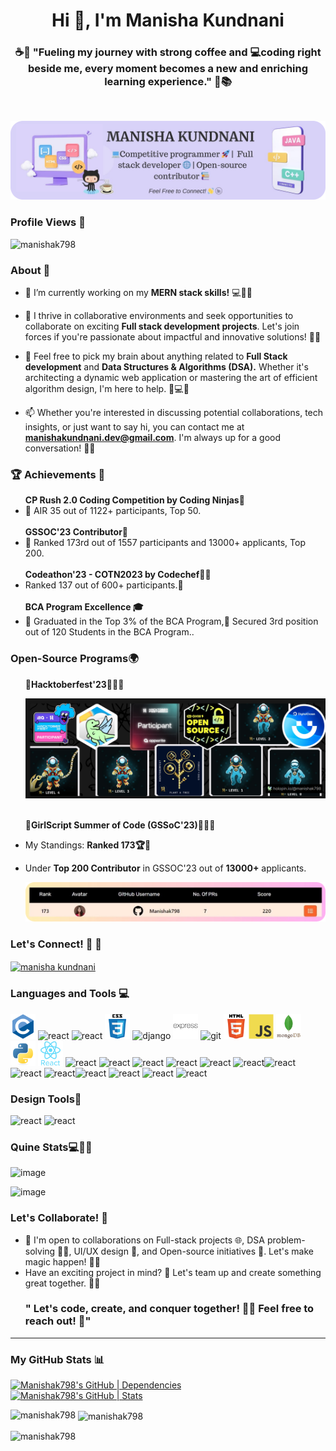 
<h1 align="center" color="black">Hi 👋, I'm Manisha Kundnani</h1>
<h3 align="center">☕🚀 "Fueling my journey with strong coffee and 💻coding right beside me, every moment becomes a new and enriching learning experience." 🌟📚</h3>
<br>
<p aling="center"> <img src="./github-bannerman-modified.png" alt="banner-image"> </p>

<h3 align="left">Profile Views &#128064</h3>
 <img src="https://komarev.com/ghpvc/?username=manishak798&label=Profile%20views&color=CDB699&style=flat" alt="manishak798" /> 
<h3 align="left">About &#128173</h3>

-  🔭 I’m currently working on my **MERN stack skills!** 💻📘🚀

- 👯 I thrive in collaborative environments and seek opportunities to collaborate on exciting **Full stack development projects**. Let's join forces if you're passionate about impactful and innovative solutions! 🚀🤝 

- 💬 Feel free to pick my brain about anything related to **Full Stack development** and **Data Structures & Algorithms (DSA).** Whether it's architecting a dynamic web application or mastering the art of efficient algorithm design, I'm here to help. 🧠💻🌐 

- 📫 Whether you're interested in discussing potential collaborations, tech insights, or just want to say hi, you can contact me at **manishakundnani.dev@gmail.com**. I'm always up for a good conversation! 📩👋
<h3 align="left">🏆 Achievements 🌟</h3>
<ul>
 <b>CP Rush 2.0 Coding Competition by Coding Ninjas🚀</b>
<li>🏅 AIR 35 out of 1122+ participants, Top 50.</li>
 <br>
 <b>GSSOC'23 Contributor🚀</b>
<li>🏅 Ranked 173rd out of 1557 participants and 13000+ applicants, Top 200.</li>
 <br>
 <b>Codeathon'23 - COTN2023 by Codechef🚀🌟</b>
 <li>Ranked 137 out of 600+ participants.🏅</li>
 <br>
 <b>BCA Program Excellence 🎓</b>
 <li>🌟 Graduated in the Top 3% of the BCA Program,🥉 Secured 3rd position out of 120 Students in the BCA Program..</li>
</ul>
<h3 align="left">Open-Source Programs🌍</h3> 
<ul>
 <p>🌟<b>Hacktoberfest'23</b>🌈👩‍💻</p>
 <img src="./hacktoberbadges.png" alt="hacktober-badges">
 <br>
 <br>
<p>🌟<b>GirlScript Summer of Code (GSSoC'23)</b>🌈👩‍💻</p>
<li><p>My Standings: <b>Ranked 173🏆🚀</b></p></li>
<li><p>Under <b>Top 200 Contributor</b> in GSSOC'23 out of <b>13000+</b> applicants.</p></li>
 <img src="./open-src-modified.png" alt="leaderboard SS">
</ul>
<h3 align="left">Let's Connect! 🤝 &#128279</h3>
<p align="left">
<a href="https://www.linkedin.com/in/manisha-kundnani/" target="blank"><img align="center" src="https://raw.githubusercontent.com/rahuldkjain/github-profile-readme-generator/master/src/images/icons/Social/linked-in-alt.svg" alt="manisha kundnani" height="30" width="40" /></a>
 <br>
 

<h3 align="left">Languages and Tools &#128187</h3>
<p align="left"> <img src="https://raw.githubusercontent.com/devicons/devicon/master/icons/c/c-original.svg" alt="c" width="40" height="40"/> <img src="https://cdn.jsdelivr.net/gh/devicons/devicon@latest/icons/cplusplus/cplusplus-original.svg" alt="react" width="40" height="40" /> <img src="https://cdn.jsdelivr.net/gh/devicons/devicon@latest/icons/nextjs/nextjs-original-wordmark.svg" alt="react" width="40" height="40"  /> <img src="https://raw.githubusercontent.com/devicons/devicon/master/icons/css3/css3-original-wordmark.svg" alt="css3" width="40" height="40"/> <img src="https://cdn.worldvectorlogo.com/logos/django.svg" alt="django" width="40" height="40"/>  <img src="https://raw.githubusercontent.com/devicons/devicon/master/icons/express/express-original-wordmark.svg" alt="express" width="40" height="40"/>  <img src="https://www.vectorlogo.zone/logos/git-scm/git-scm-icon.svg" alt="git" width="40" height="40"/> <img src="https://raw.githubusercontent.com/devicons/devicon/master/icons/html5/html5-original-wordmark.svg" alt="html5" width="40" height="40"/><img src="https://raw.githubusercontent.com/devicons/devicon/master/icons/javascript/javascript-original.svg" alt="javascript" width="40" height="40"/> <img src="https://raw.githubusercontent.com/devicons/devicon/master/icons/mongodb/mongodb-original-wordmark.svg" alt="mongodb" width="40" height="40"/> <img src="https://raw.githubusercontent.com/devicons/devicon/master/icons/python/python-original.svg" alt="python" width="40" height="40"/> <img src="https://raw.githubusercontent.com/devicons/devicon/master/icons/react/react-original-wordmark.svg" alt="react" width="40" height="40"/>  <img src="https://cdn.jsdelivr.net/gh/devicons/devicon@latest/icons/postgresql/postgresql-original-wordmark.svg" alt="react" width="40" height="40" /> <img src="https://cdn.jsdelivr.net/gh/devicons/devicon@latest/icons/svelte/svelte-original.svg" alt="react" width="40" height="40" /> <img src="https://cdn.jsdelivr.net/gh/devicons/devicon@latest/icons/azuresqldatabase/azuresqldatabase-original.svg" alt="react" width="40" height="40" /> <img src="https://cdn.jsdelivr.net/gh/devicons/devicon@latest/icons/bootstrap/bootstrap-original.svg" alt="react" width="40" height="40" /> <img src="https://cdn.jsdelivr.net/gh/devicons/devicon@latest/icons/go/go-original.svg" alt="react" width="40" height="40" /> <img src="https://cdn.jsdelivr.net/gh/devicons/devicon@latest/icons/redux/redux-original.svg" alt="react" width="40" height="40" /><img src="https://cdn.jsdelivr.net/gh/devicons/devicon@latest/icons/firebase/firebase-original.svg" alt="react" width="40" height="40"  /> <img src="https://cdn.jsdelivr.net/gh/devicons/devicon@latest/icons/tailwindcss/tailwindcss-original.svg" alt="react" width="40" height="40"  /> <img src="https://cdn.jsdelivr.net/gh/devicons/devicon@latest/icons/nodejs/nodejs-original-wordmark.svg" alt="react" width="40" height="40"  /><img src="https://cdn.jsdelivr.net/gh/devicons/devicon@latest/icons/vitejs/vitejs-original.svg"  alt="react" width="40" height="40"/> <img src="https://cdn.jsdelivr.net/gh/devicons/devicon@latest/icons/githubactions/githubactions-original.svg"  alt="react" width="40" height="40" /> <img src="https://cdn.jsdelivr.net/gh/devicons/devicon@latest/icons/typescript/typescript-original.svg"  alt="react" width="40" height="40" /> <img src="https://cdn.jsdelivr.net/gh/devicons/devicon@latest/icons/java/java-original.svg" alt="react" width="40" height="40" />  </p>

<h3 align="left">Design Tools🎨</h3>

 <img src="https://cdn.jsdelivr.net/gh/devicons/devicon@latest/icons/canva/canva-original.svg" alt="react" width="40" height="40"/> <img src="https://cdn.jsdelivr.net/gh/devicons/devicon@latest/icons/figma/figma-original.svg" alt="react" width="40" height="40" />
          
<h3 align="left">Quine Stats💻👩‍💻</h3>

![image](https://github.com/Manishak798/Manishak798/assets/90680330/71736bf3-417e-41f1-b6be-7517355ddf04)


![image](https://github.com/Manishak798/Manishak798/assets/90680330/14806b1a-5a0e-4ec5-9e51-05b01b52a014)


<h3 align="left">Let's Collaborate! 👥</h3>
<ul>
<li> 🚀 I'm open to collaborations on Full-stack projects 🌐, DSA problem-solving 👩‍💻, UI/UX design 🎨, and Open-source initiatives 🌟. Let's make magic happen! 🌈🤗</li>
 <li>Have an exciting project in mind? 🚀 Let's team up and create something great together. 💪🤝</li>
 
 <h3>   " Let's code, create, and conquer together! 🚀🌟 <b>Feel free to reach out! </b> 🌟"</h3>
 </ul>
<b><hr></b>
<h3 align="left">My GitHub Stats 📊</h3>

 [![Manishak798's GitHub | Dependencies](https://stats.quine.sh/Manishak798/dependencies?theme=light)](https://quine.sh?utm_source=widgets&utm_campaign=Manishak798) &nbsp;&nbsp; &nbsp;  [![Manishak798's GitHub | Stats](https://stats.quine.sh/Manishak798/github?theme=light)](https://quine.sh?utm_source=widgets&utm_campaign=Manishak798)    <p><img align="left" src="https://github-readme-stats.vercel.app/api/top-langs?username=manishak798&show_icons=true&locale=en&layout=compact" alt="manishak798" /></p>   <p>&nbsp;<img align="center" src="https://github-readme-stats.vercel.app/api?username=manishak798&show_icons=true&locale=en" alt="manishak798" /></p>   <p><img align="center" src="https://github-readme-streak-stats.herokuapp.com/?user=manishak798&" alt="manishak798" /></p>

<div style="display: flex;">
 




</div>
